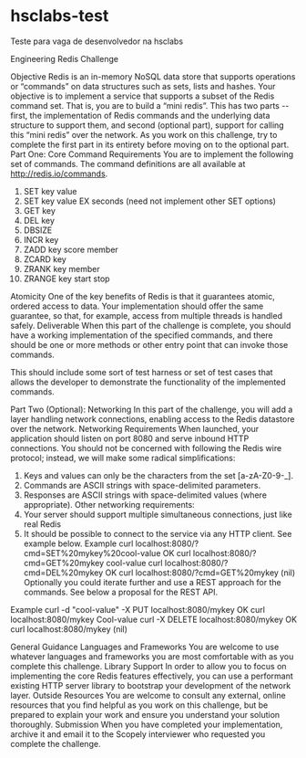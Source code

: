 # hsclabs-test
Teste para vaga de desenvolvedor na hsclabs

Engineering Redis Challenge

Objective
Redis is an in-memory NoSQL data store that supports operations or “commands” on data structures
such as sets, lists and hashes. Your objective is to implement a service that supports a subset of the
Redis command set. That is, you are to build a “mini redis”.
This has two parts -- first, the implementation of Redis commands and the underlying data structure to
support them, and second (optional part), support for calling this “mini redis” over the network.
As you work on this challenge, try to complete the first part in its entirety before moving on to the
optional part.
Part One: Core
Command Requirements
You are to implement the following set of commands. The command definitions are all available at
http://redis.io/commands.
1. SET key value
2. SET key value EX seconds (need not implement other SET options)
3. GET key
4. DEL key
5. DBSIZE
6. INCR key
7. ZADD key score member
8. ZCARD key
9. ZRANK key member
10. ZRANGE key start stop

Atomicity
One of the key benefits of Redis is that it guarantees atomic, ordered access to data. Your
implementation should offer the same guarantee, so that, for example, access from multiple threads is
handled safely.
Deliverable
When this part of the challenge is complete, you should have a working implementation of the specified
commands, and there should be one or more methods or other entry point that can invoke those
commands.

This should include some sort of test harness or set of test cases that allows the developer to
demonstrate the functionality of the implemented commands.

Part Two (Optional): Networking
In this part of the challenge, you will add a layer handling network connections, enabling access to the
Redis datastore over the network.
Networking Requirements
When launched, your application should listen on port 8080 and serve inbound HTTP connections. You
should not​ be concerned with following the Redis wire protocol; instead, we will make some radical
simplifications:
1. Keys and values can only be the characters from the set [a-zA-Z0-9-_].
2. Commands are ASCII strings with space-delimited parameters.
3. Responses are ASCII strings with space-delimited values (where appropriate).
Other networking requirements:
1. Your server should support multiple​ simultaneous connections, just like real Redis
2. It should be possible to connect to the service via any HTTP client. See example below.
Example
curl localhost:8080/?cmd=SET%20mykey%20cool-value
OK
curl localhost:8080/?cmd=GET%20mykey
cool-value
curl localhost:8080/?cmd=DEL%20mykey
OK
curl localhost:8080/?cmd=GET%20mykey
(nil)
Optionally you could iterate further and use a REST approach for the commands. See below a proposal
for the REST API.

Example
curl -d "cool-value" -X PUT localhost:8080/mykey
OK
curl localhost:8080/mykey
Cool-value
curl -X DELETE localhost:8080/mykey
OK
curl localhost:8080/mykey
(nil)

General Guidance
Languages and Frameworks
You are welcome to use whatever languages and frameworks you are most comfortable with as you
complete this challenge.
Library Support
In order to allow you to focus on implementing the core Redis features effectively, you can use a
performant existing HTTP server library to bootstrap your development of the network layer.
Outside Resources
You are welcome to consult any external, online resources that you find helpful as you work on this
challenge, but be prepared to explain your work and ensure you understand your solution thoroughly.
Submission
When you have completed your implementation, archive it and email it to the Scopely interviewer who
requested you complete the challenge.
